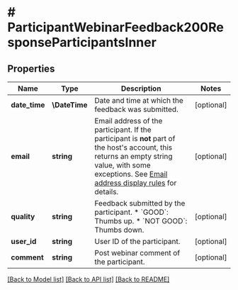 # # ParticipantWebinarFeedback200ResponseParticipantsInner

## Properties

Name | Type | Description | Notes
------------ | ------------- | ------------- | -------------
**date_time** | **\DateTime** | Date and time at which the feedback was submitted. | [optional]
**email** | **string** | Email address of the participant. If the participant is **not** part of the host&#39;s account, this returns an empty string value, with some exceptions. See [Email address display rules](https://marketplace.zoom.us/docs/api-reference/using-zoom-apis#email-address) for details. | [optional]
**quality** | **string** | Feedback submitted by the participant.   * &#x60;GOOD&#x60;: Thumbs up. * &#x60;NOT GOOD&#x60;: Thumbs down. | [optional]
**user_id** | **string** | User ID of the participant. | [optional]
**comment** | **string** | Post webinar comment of the participant. | [optional]

[[Back to Model list]](../../README.md#models) [[Back to API list]](../../README.md#endpoints) [[Back to README]](../../README.md)
